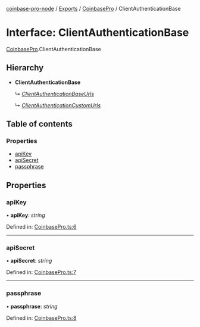 [coinbase-pro-node](../README.md) / [Exports](../modules.md) / [CoinbasePro](../modules/coinbasepro.md) / ClientAuthenticationBase

# Interface: ClientAuthenticationBase

[CoinbasePro](../modules/coinbasepro.md).ClientAuthenticationBase

## Hierarchy

* **ClientAuthenticationBase**

  ↳ [*ClientAuthenticationBaseUrls*](coinbasepro.clientauthenticationbaseurls.md)

  ↳ [*ClientAuthenticationCustomUrls*](coinbasepro.clientauthenticationcustomurls.md)

## Table of contents

### Properties

- [apiKey](coinbasepro.clientauthenticationbase.md#apikey)
- [apiSecret](coinbasepro.clientauthenticationbase.md#apisecret)
- [passphrase](coinbasepro.clientauthenticationbase.md#passphrase)

## Properties

### apiKey

• **apiKey**: *string*

Defined in: [CoinbasePro.ts:6](https://github.com/bennycode/coinbase-pro-node/blob/760c258/src/CoinbasePro.ts#L6)

___

### apiSecret

• **apiSecret**: *string*

Defined in: [CoinbasePro.ts:7](https://github.com/bennycode/coinbase-pro-node/blob/760c258/src/CoinbasePro.ts#L7)

___

### passphrase

• **passphrase**: *string*

Defined in: [CoinbasePro.ts:8](https://github.com/bennycode/coinbase-pro-node/blob/760c258/src/CoinbasePro.ts#L8)
